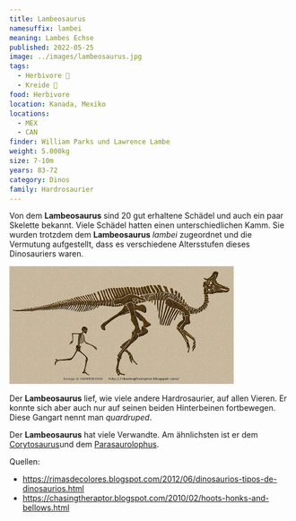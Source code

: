 ```yaml
---
title: Lambeosaurus
namesuffix: lambei
meaning: Lambes Echse
published: 2022-05-25
image: ../images/lambeosaurus.jpg
tags:
  - Herbivore 🌿
  - Kreide 🦴
food: Herbivore
location: Kanada, Mexiko
locations:
  - MEX
  - CAN
finder: William Parks und Lawrence Lambe
weight: 5.000kg
size: 7-10m
years: 83-72
category: Dinos
family: Hardrosaurier
---
```

Von dem **Lambeosaurus** sind 20 gut erhaltene Schädel und auch ein paar Skelette bekannt. Viele Schädel hatten einen unterschiedlichen Kamm. Sie wurden trotzdem dem **Lambeosaurus** *lambei* zugeordnet und die Vermutung aufgestellt, dass es verschiedene Altersstufen dieses Dinosauriers waren.

![Lambeosaurus Skelett](../images/lambeosaurus-skelett.jpg)

Der **Lambeosaurus** lief, wie viele andere Hardrosaurier, auf allen Vieren. Er konnte sich aber auch nur auf seinen beiden Hinterbeinen fortbewegen. Diese Gangart nennt man *quardruped*.

Der **Lambeosaurus** hat viele Verwandte. Am ähnlichsten ist er dem [Corytosaurus](/dinos/corythosaurus/)und dem [Parasaurolophus](/dinos/parasuarolophus/).

Quellen:

* <https://rimasdecolores.blogspot.com/2012/06/dinosaurios-tipos-de-dinosaurios.html>
* <https://chasingtheraptor.blogspot.com/2010/02/hoots-honks-and-bellows.html>
